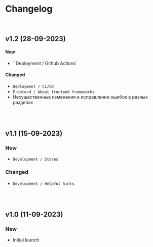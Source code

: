 # Changelog

<br />

## v1.2 (28-09-2023)

#### New

- ``Deployment / Github Actions`

#### Changed

- `Deployment / CI/CD`
- `Frontend / About frontend frameworks`
- Несущественные изменения и исправление ошибок в разных разделах

<!-- --- -->

<br />
<br />

## v1.1 (15-09-2023)

### New

- `Development / Stores`

### Changed

- `Development / Helpful hints`.

<!-- --- -->

<br />
<br />

## v1.0 (11-09-2023)

### New

- Initial launch
